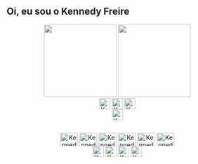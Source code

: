 ## Oi, eu sou o Kennedy Freire
<div align="center">
  <a href="https://github.com/kennedyfk">
  <img height="165em" src="https://github-readme-stats.vercel.app/api?username=kennedyfk&show_icons=true&theme=tokyonight&include_all_commits=true&count_private=true&bg_color=30,240b36,1f4037&text_color=fff&title_color=fff&custom_title=Status GitHub do Kennedy Freire&hide_border=hide"/></a>
  <a href="https://github.com/kennedyfk">
  <img height="165em" src="https://github-readme-stats.vercel.app/api/top-langs/?username=kennedyfk&layout=compact&langs_count=7&theme=tokyonight&bg_color=330,1f4037,240b36&text_color=fff&title_color=fff&custom_title=Linguagens mais usadas&hide_border=hide"/></a>
   
</div>
<div align="center"> 
  <div> 
  <a target="_blank" href="https://www.linkedin.com/in/kennedyfreire/"><img align="center" alt="Kennedy-linkedin" height="25" src="https://img.shields.io/badge/LinkedIn-1f4037?style=for-the-badge&logo=linkedin&logoColor=white" /></a>
  <a target="_blank" href="https://www.instagram.com/_kennedyfreire/"><img align="center" alt="Kennedy-Instagram" height="25" src="https://img.shields.io/badge/Instagram-1f4037?style=for-the-badge&logo=instagram&logoColor=white"></a>
  <a target="_blank" href="#"><img align="center" alt="Kennedy-Figma" height="25" src="https://img.shields.io/badge/Figma-1f4037?style=for-the-badge&logo=figma&logoColor=white"></a>
  </div>
  <div>
    <a href="#" target="_blank"><img align="center" alt="Kennedy-Email" height="25" src="https://img.shields.io/badge/kennedyfk@outlook.com-1f4037?style=for-the-badge&logo=Mail.Ru&logoColor=white"></a>
  </div>
</div>


##

<div align="center"> 
  <div class="tecnologias"> 
      <a href="https://github.com/kennedyfk">
    <img align="center" alt="Kennedy-vscode" height="30" width="40"  src="https://cdn.jsdelivr.net/gh/devicons/devicon/icons/vscode/vscode-original.svg" /></a>
    <a href="https://github.com/kennedyfk">
    <img align="center" alt="Kennedy-html" height="30" width="40"  src="https://cdn.jsdelivr.net/gh/devicons/devicon/icons/html5/html5-original.svg" /></a>
    <a href="https://github.com/kennedyfk">
    <img align="center" alt="Kennedy-css" height="30" width="40"  src="https://cdn.jsdelivr.net/gh/devicons/devicon/icons/css3/css3-original.svg" /></a>
    <a href="https://github.com/kennedyfk">
    <img align="center" alt="Kennedy-javascript" height="30" width="40"  src="https://cdn.jsdelivr.net/gh/devicons/devicon/icons/javascript/javascript-original.svg" /></a>
    <a href="https://github.com/kennedyfk">
    <img align="center" alt="Kennedy-python" height="30" width="40"  src="https://cdn.jsdelivr.net/gh/devicons/devicon/icons/python/python-original.svg" /></a>
    <a href="https://github.com/kennedyfk">
    <img align="center" alt="Kennedy-r" height="30" width="40"  src="https://cdn.jsdelivr.net/gh/devicons/devicon/icons/r/r-original.svg" /></a>
  </div>
 
  <div>
    <a href="https://github.com/kennedyfk"><img align="center" alt="Kennedy-excel" height="25" src="https://img.shields.io/badge/Microsoft_Excel-217346?style=for-the-badge&logo=microsoft-excel&logoColor=white"></a>
    <a href="https://github.com/kennedyfk"><img align="center" alt="Kennedy-VBA" height="25" src="https://img.shields.io/badge/VBA-217346?style=for-the-badge&logo=microsoft-excel&logoColor=white"></a>
    <a href="https://github.com/kennedyfk"><img align="center" alt="Kennedy-Power-Bi" height="25" src="https://img.shields.io/badge/Power_Bi-F2C811?style=for-the-badge&logo=power-bi&logoColor=white"></a>
    <a href="https://github.com/kennedyfk"><img align="center" alt="Kennedy-SQL" height="25" src="https://img.shields.io/badge/PL/SQL-880C4B?style=for-the-badge&logo=Databricks&logoColor=white"></a>
  </div>
</div>
